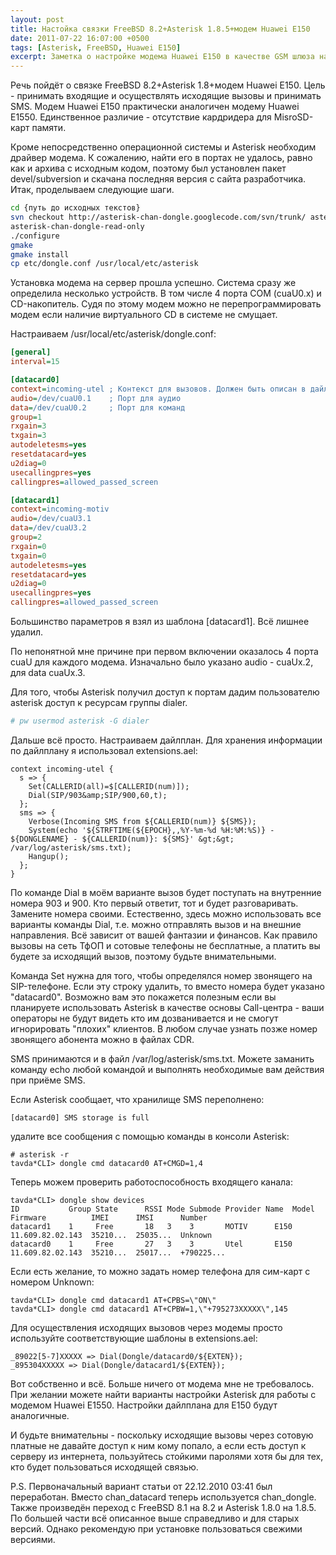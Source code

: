 ```yaml
---
layout: post
title: Настойка связки FreeBSD 8.2+Asterisk 1.8.5+модем Huawei E150
date: 2011-07-22 16:07:00 +0500
tags: [Asterisk, FreeBSD, Huawei E150]
excerpt: Заметка о настройке модема Huawei E150 в качестве GSM шлюза на сервере Asterisk
---
```

Речь пойдёт о связке FreeBSD 8.2+Asterisk 1.8+модем Huawei E150. Цель - принимать входящие и осуществлять исходящие вызовы и принимать SMS. Модем Huawei E150 практически аналогичен модему Huawei E1550. Единственное различие - отсутствие кардридера для MisroSD-карт памяти.

Кроме непосредственно операционной системы и Asterisk необходим драйвер модема. К сожалению, найти его в портах не удалось, равно как и архива с исходным кодом, поэтому был установлен пакет devel/subversion и скачана последняя версия с сайта разработчика. Итак, проделываем следующие шаги.

```bash
cd {путь до исходных текстов}
svn checkout http://asterisk-chan-dongle.googlecode.com/svn/trunk/ asterisk-chan-dongle-read-only
asterisk-chan-dongle-read-only
./configure
gmake
gmake install
cp etc/dongle.conf /usr/local/etc/asterisk
```

Установка модема на сервер прошла успешно. Система сразу же определила несколько устройств. В том числе 4 порта COM (cuaU0.x) и CD-накопитель. Судя по этому модем можно не перепрограммировать модем если наличие виртуального CD в системе не смущает.

Настраиваем /usr/local/etc/asterisk/dongle.conf:

```ini
[general]
interval=15

[datacard0]
context=incoming-utel ; Контекст для вызовов. Должен быть описан в дайлплане.
audio=/dev/cuaU0.1    ; Порт для аудио
data=/dev/cuaU0.2     ; Порт для команд
group=1
rxgain=3
txgain=3
autodeletesms=yes
resetdatacard=yes
u2diag=0
usecallingpres=yes
callingpres=allowed_passed_screen

[datacard1]
context=incoming-motiv
audio=/dev/cuaU3.1
data=/dev/cuaU3.2
group=2
rxgain=0
txgain=0
autodeletesms=yes
resetdatacard=yes
u2diag=0
usecallingpres=yes
callingpres=allowed_passed_screen
```

Большинство параметров я взял из шаблона [datacard1]. Всё лишнее удалил.

По непонятной мне причине при первом включении оказалось 4 порта cuaU для каждого модема. Изначально было указано audio - cuaUx.2, для data cuaUx.3.

Для того, чтобы Asterisk получил доступ к портам дадим пользователю asterisk доступ к ресурсам группы dialer.

```bash
# pw usermod asterisk -G dialer
```

Дальше всё просто. Настраиваем дайлплан. Для хранения информации по дайлплану я использовал extensions.ael:

```console
context incoming-utel {
  s => {
    Set(CALLERID(all)=$[CALLERID(num)]);
    Dial(SIP/903&amp;SIP/900,60,t);
  };
  sms => {
    Verbose(Incoming SMS from ${CALLERID(num)} ${SMS});
    System(echo '${STRFTIME(${EPOCH},,%Y-%m-%d %H:%M:%S)} - ${DONGLENAME} - ${CALLERID(num)}: ${SMS}' &gt;&gt; /var/log/asterisk/sms.txt);
    Hangup();
  };
}
```

По команде Dial в моём варианте вызов будет поступать на внутренние номера 903 и 900. Кто первый ответит, тот и будет разговаривать. Замените номера своими. Естественно, здесь можно использовать все варианты команды Dial, т.е. можно отправлять вызов и на внешние направления. Всё зависит от вашей фантазии и финансов. Как правило вызовы на сеть ТфОП и сотовые телефоны не бесплатные, а платить вы будете за исходящий вызов, поэтому будьте внимательными.

Команда Set нужна для того, чтобы определялся номер звонящего на SIP-телефоне. Если эту строку удалить, то вместо номера будет указано "datacard0". Возможно вам это покажется полезным если вы планируете использовать Asterisk в качестве основы Call-центра - ваши операторы не будут видеть кто им дозванивается и не смогут игнорировать "плохих" клиентов. В любом случае узнать позже номер звонящего абонента можно в файлах CDR.

SMS принимаются и в файл /var/log/asterisk/sms.txt. Можете заманить команду echo любой командой и выполнять необходимые вам действия при приёме SMS.

Если Asterisk сообщает, что хранилище SMS переполнено:

```console
[datacard0] SMS storage is full
```

удалите все сообщения с помощью команды в консоли Asterisk:

```console
# asterisk -r
tavda*CLI> dongle cmd datacard0 AT+CMGD=1,4
```

Теперь можем проверить работоспособность входящего канала:

```console
tavda*CLI> dongle show devices
ID           Group State      RSSI Mode Submode Provider Name  Model      Firmware          IMEI      IMSI      Number        
datacard1    1     Free       18   3    3       MOTIV      E150       11.609.82.02.143  35210...  25035...  Unknown       
datacard0    1     Free       27   3    3       Utel       E150       11.609.82.02.143  35210...  25017...  +790225...
```

Если есть желание, то можно задать номер телефона для сим-карт с номером Unknown:

```console
tavda*CLI> dongle cmd datacard1 AT+CPBS=\"ON\"
tavda*CLI> dongle cmd datacard1 AT+CPBW=1,\"+795273XXXXX\",145
```

Для осуществления исходящих вызовов через модемы просто используйте соответствующие шаблоны в extensions.ael:

```console
_89022[5-7]XXXXX => Dial(Dongle/datacard0/${EXTEN});
_895304XXXXX => Dial(Dongle/datacard1/${EXTEN});
```

Вот собственно и всё. Больше ничего от модема мне не требовалось. При желании можете найти варианты настройки Asterisk для работы с модемом Huawei E1550. Настройки дайлплана для E150 будут аналогичные.

И будьте внимательны - поскольку исходящие вызовы через сотовую платные не давайте доступ к ним кому попало, а если есть доступ к серверу из интернета, пользуйтесь стойкими паролями хотя бы для тех, кто будет пользоваться исходящей связью.

P.S. Первоначальный вариант статьи от 22.12.2010 03:41 был переработан. Вместо chan_datacard теперь используется chan_dongle. Также произведён переход с FreeBSD 8.1 на 8.2 и Asterisk 1.8.0 на 1.8.5. По большей части всё описанное выше справедливо и для старых версий. Однако рекомендую при установке пользоваться свежими версиями.
